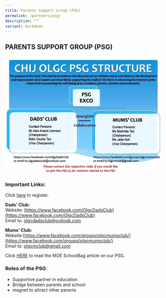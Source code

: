 ```yaml
---
title: Parents Support Group (PSG)
permalink: /partners/psg/
description: ""
variant: markdown
---
```

## PARENTS SUPPORT GROUP (PSG)

![](/images/CHIJ_OLGC_PSG_CHART_2025.jpg)

### Important Links:


Click&nbsp;[here](https://form.gov.sg/67cf91daa33ac8ee6f871228)&nbsp;to register.  

  

**Dads' Club:**
<br>Website: [https://www.facebook.com/OlgcDadsClub](https://www.facebook.com/OlgcDadsClub)
<br>Email to:&nbsp;[olgcdadsclub@outlook.com](mailto:olgcdadsclub@outlook.com)  

**Mums' Club:**
<br>Website:[https://www.facebook.com/groups/olgcmumsclub/](https://www.facebook.com/groups/olgcmumsclub/)
<br>Email to:&nbsp;[olgcmclub@gmail.com](mailto:olgcmclub@gmail.com)  

  

Click&nbsp;[HERE](https://www.schoolbag.sg/story/dad-s-the-way)&nbsp;to read the MOE SchoolBag article on our PSG.

### Roles of the PSG


*   Supportive partner in education
*   Bridge between parents and school
*   magnet to attract other parents